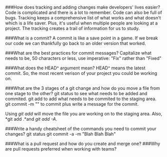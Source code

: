 ###How does tracking and adding changes make developers' lives easier?
Code is complicated and there is a lot to remember. Code can also be full of bugs. Tracking keeps a comprehensive list of what works and what doesn't which is a life saver. Plus, it's useful when multiple people are looking at a project. The tracking creates a trail of information for us to study.

###What is a commit?
A commit is like a save point in a game. If we break our code we can thankfully go back to an older version that worked. 

###What are the best practices for commit messages?
Capitalize what needs to be, 50 characters or less, use imperative: "Fix" rather than "Fixed"

###What does the HEAD^ argument mean?
HEAD^ means the latest commit. So, the most recent verison of your project you could be working on. 

###What are the 3 stages of a git change and how do you move a file from one stage to the other?
git status to see what needs to be added and commited.
git add to add what needs to be commited to the staging area.
git commit -m "" to commit plus write a message for the commit.

Using *git add* will move the file you are working on to the staging area. Also, *git add .*and *git add -A*.

###Write a handy cheatsheet of the commands you need to commit your changes?
git status
git commit -a -m "Blah Blah Blah"

###What is a pull request and how do you create and merge one?
###Why are pull requests preferred when working with teams?